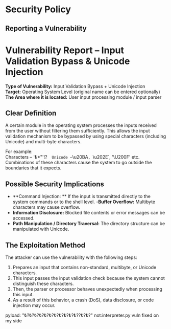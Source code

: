 # Security Policy

## Reporting a Vulnerability

# Vulnerability Report – Input Validation Bypass & Unicode Injection

**Type of Vulnerability:** Input Validation Bypass + Unicode Injection  
**Target:** Operating System Level (original name can be entered optionally)  
**The Area where it is located:** User input processing module / input parser

## Clear Definition

A certain module in the operating system processes the inputs received from the user without filtering them sufficiently. This allows the input validation mechanism to be bypassed by using special characters (including Unicode) and multi-byte characters.

For example:  
Characters – '₺*"'!?`  
Unicode – `\u20BA`, `\u202E`, '\U200F' etc.  
Combinations of these characters cause the system to go outside the boundaries that it expects.

## Possible Security Implications

- **Command Injection: ** If the input is transmitted directly to the system commands or to the shell level.
-**Buffer Overflow:** Multibyte characters may cause overflow.
- **Information Disclosure:** Blocked file contents or error messages can be accessed.
- **Path Manipulation / Directory Traversal:** The directory structure can be manipulated with Unicode.

## The Exploitation Method

The attacker can use the vulnerability with the following steps:

1. Prepares an input that contains non-standard, multibyte, or Unicode characters.
2. This input passes the input validation check because the system cannot distinguish these characters.
3. Then, the parser or processor behaves unexpectedly when processing this input.
4. As a result of this behavior, a crash (DoS), data disclosure, or code injection may occur.

pyload:
"₺?₺?₺?₺?₺?₺?₺?₺?₺?₺?₺??₺?₺?"
not:interpreter.py vuln fixed on my side
